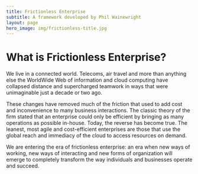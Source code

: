 ```yaml
---
title: Frictionless Enterprise
subtitle: A framework developed by Phil Wainewright
layout: page
hero_image: img/frictionless-title.jpg
---
```


# What is Frictionless Enterprise?

We live in a connected world. Telecoms, air travel and more than anything else the WorldWide Web of information and cloud computing have collapsed distance and supercharged teamwork in ways that were unimaginable just a decade or two ago.

These changes have removed much of the friction that used to add cost and inconvenience to many business interactions. The classic theory of the firm stated that an enterprise could only be efficient by bringing as many operations as possible in-house. Today, the reverse has become true. The leanest, most agile and cost-efficient enterprises are those that use the global reach and immediacy of the cloud to access resources on demand.

We are entering the era of frictionless enterprise: an era when new ways of working, new ways of interacting and new forms of organization will emerge to completely transform the way individuals and businesses operate and succeed.
